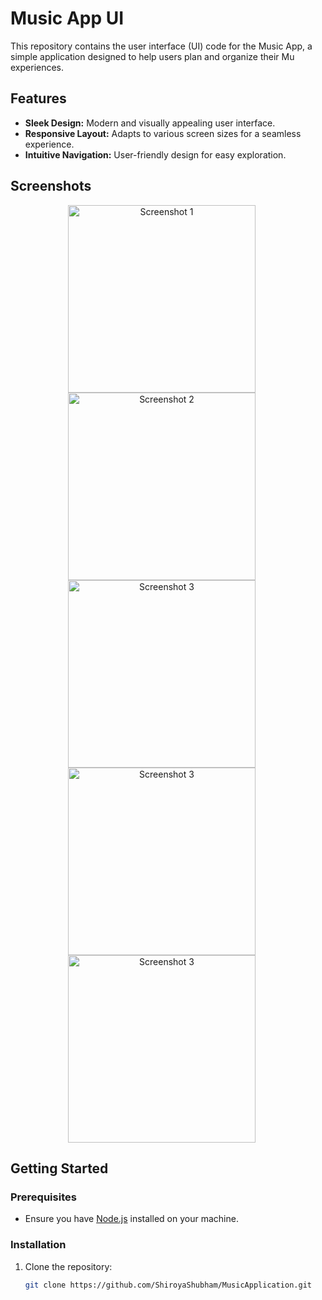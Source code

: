 # Music App UI

This repository contains the user interface (UI) code for the Music App, a simple application designed to help users plan and organize their Mu experiences.

## Features

- **Sleek Design:** Modern and visually appealing user interface.
- **Responsive Layout:** Adapts to various screen sizes for a seamless experience.
- **Intuitive Navigation:** User-friendly design for easy exploration.


## Screenshots
<div align="center">
  <img src="Screenshots/HomeScreen.jpg" width="300" alt="Screenshot 1" style="margin-right: 20px;">
  <img src="Screenshots/MusicPlay.jpg" width="300" alt="Screenshot 2" style="margin-right: 20px;">
  <img src="Screenshots/Search.jpg" width="300" alt="Screenshot 3" style="margin-right: 20px;">
  <img src="Screenshots/Playlist.jpg" width="300" alt="Screenshot 3" style="margin-right: 20px;">
  <img src="Screenshots/RecentlyAdded.jpg" width="300" alt="Screenshot 3" style="margin-right: 20px;">
</div>


## Getting Started

### Prerequisites

- Ensure you have [Node.js](https://nodejs.org/) installed on your machine.

### Installation

1. Clone the repository:

   ```bash
   git clone https://github.com/ShiroyaShubham/MusicApplication.git
